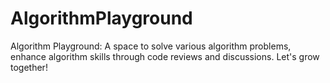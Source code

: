 # AlgorithmPlayground 
Algorithm Playground: A space to solve various algorithm problems, enhance algorithm skills through code reviews and discussions. Let's grow together!


